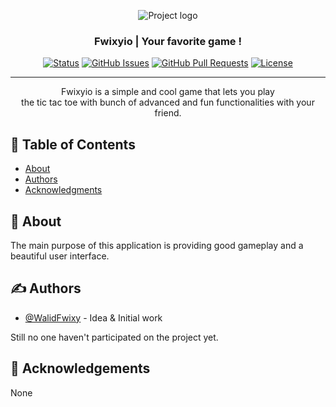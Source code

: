<p align="center" href="#" >
    <img src="https://i.imgur.com/w2exr3k.png" alt="Project logo">
</p>

<h3 align="center">Fwixyio | Your favorite game !</h3>

<div align="center">

[![Status](https://img.shields.io/badge/status-active-success.svg)]()
[![GitHub Issues](https://img.shields.io/github/issues/WalidFiwxy/-M-Project-fwixyio.svg)](https://github.com/WalidFwixy/-M-Project-fwixyio/issues)
[![GitHub Pull Requests](https://img.shields.io/github/issues-pr/WalidFwixy/-M-Project-fwixyio.svg)](https://github.com/WalidFwixy/-M-Project-fwixyio/pulls)
[![License](https://img.shields.io/badge/license-MIT-blue.svg)](/LICENSE)

</div>

---

<p align="center"> Fwixyio is a simple and cool game that lets you play <br>
the tic tac toe with bunch of advanced and fun functionalities with your friend.
</p>

## 📝 Table of Contents

- [About](#about)
- [Authors](#authors)
- [Acknowledgments](#acknowledgement)

## 🧐 About <a name = "about"></a>

The main purpose of this application is providing good gameplay and a beautiful user interface.

## ✍️ Authors <a name = "authors"></a>

- [@WalidFwixy](https://github.com/WalidFwixy) - Idea & Initial work

Still no one haven't participated on the project yet.

## 🎉 Acknowledgements <a name = "acknowledgement"></a>

None
